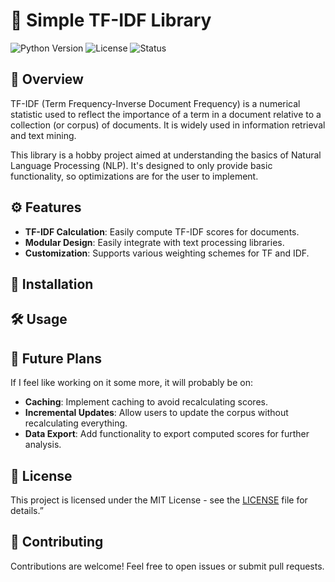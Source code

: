 # 🌟 Simple TF-IDF Library

![Python Version](https://img.shields.io/badge/python-3.8%2B-blue)
![License](https://img.shields.io/badge/license-MIT-green)
![Status](https://img.shields.io/badge/status-active-success)

## 📖 Overview

TF-IDF (Term Frequency-Inverse Document Frequency) is a numerical statistic used to reflect the importance of a term in a document relative to a collection (or corpus) of documents. It is widely used in information retrieval and text mining. 

This library is a hobby project aimed at understanding the basics of Natural Language Processing (NLP). It's designed to only provide basic functionality, so optimizations are for the user to implement.

## ⚙️ Features

- **TF-IDF Calculation**: Easily compute TF-IDF scores for documents.
- **Modular Design**: Easily integrate with text processing libraries.
- **Customization**: Supports various weighting schemes for TF and IDF.
  
## 🚀 Installation

## 🛠️ Usage

## 🔮 Future Plans

If I feel like working on it some more, it will probably be on:

- **Caching**: Implement caching to avoid recalculating scores.
- **Incremental Updates**: Allow users to update the corpus without recalculating everything.
- **Data Export**: Add functionality to export computed scores for further analysis.

## 📜 License
This project is licensed under the MIT License - see the [LICENSE](LICENSE) file for details.”

## 🤝 Contributing 
Contributions are welcome! Feel free to open issues or submit pull requests.
